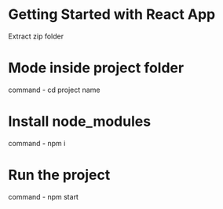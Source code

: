# Getting Started with React App
Extract zip folder

# Mode inside project folder
command - cd project name 

# Install node_modules
command - npm i

# Run the project
command - npm start


